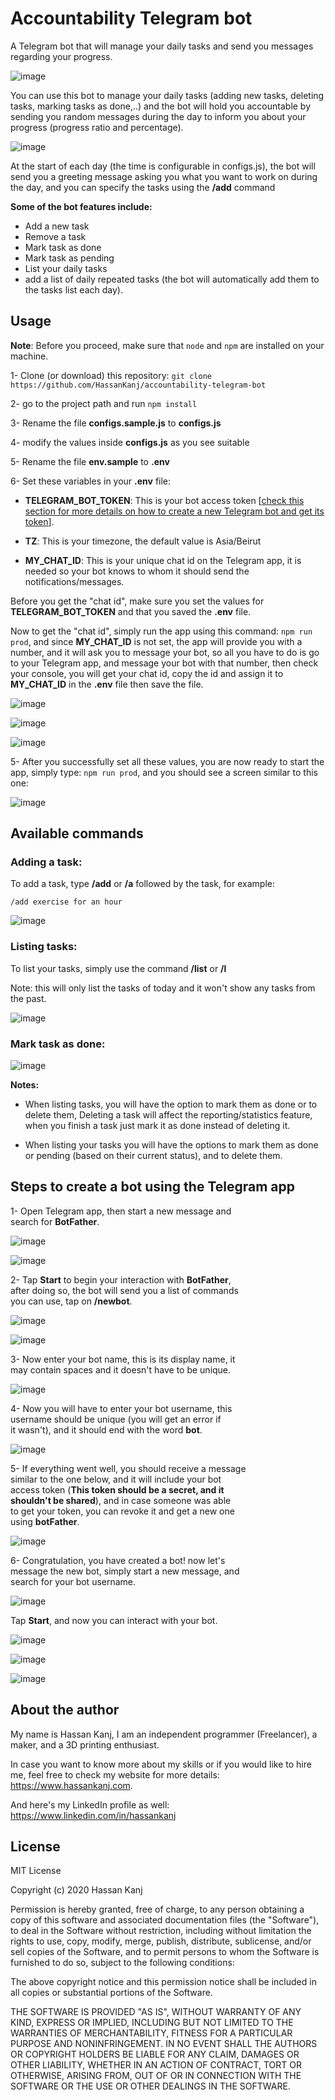 # Accountability Telegram bot

A Telegram bot that will manage your daily tasks and send you messages regarding your progress.

![image](https://github.com/HassanKanj/accountability-telegram-bot/blob/main/documentation/images/main-image.jpg)

You can use this bot to manage your daily tasks (adding new tasks, deleting tasks, marking tasks as done,..) and the bot will hold you accountable by sending
you random messages during the day to inform you about your progress (progress ratio and percentage).

![image](https://github.com/HassanKanj/accountability-telegram-bot/blob/main/documentation/images/notification.jpg)

At the start of each day (the time is configurable in configs.js), the bot will send you a greeting message asking you what you want to work on during the day,
and you can specify the tasks using the **/add** command

**Some of the bot features include:**

- Add a new task
- Remove a task
- Mark task as done
- Mark task as pending
- List your daily tasks
- add a list of daily repeated tasks (the bot will automatically add them to the tasks list each day).

## Usage

**Note**: Before you proceed, make sure that `node` and `npm` are installed on your machine.

1- Clone (or download) this repository: `git clone https://github.com/HassanKanj/accountability-telegram-bot`

2- go to the project path and run `npm install`

3- Rename the file **configs.sample.js** to **configs.js**

4- modify the values inside **configs.js** as you see suitable

5- Rename the file **env.sample** to **.env**

6- Set these variables in your **.env** file:

- **TELEGRAM_BOT_TOKEN**: This is your bot access token [[check this section for more details on how to create a new Telegram bot and get its token](#steps-to-create-a-bot-using-the-telegram-app)].

- **TZ**: This is your timezone, the default value is Asia/Beirut

- **MY_CHAT_ID**: This is your unique chat id on the Telegram app, it is needed so your bot knows to whom it should send the notifications/messages.

Before you get the "chat id", make sure you set the values for **TELEGRAM_BOT_TOKEN** and that you saved the **.env** file.

Now to get the "chat id", simply run the app using this command: `npm run prod`, and since **MY_CHAT_ID** is not set, the app will provide you with a number, and it will ask you to message your bot, so all you have to do is go to your Telegram app, and message your bot with that number, then check your console, you will get your chat id, copy the id and assign it to **MY_CHAT_ID** in the **.env** file then save the file.

![image](https://github.com/HassanKanj/accountability-telegram-bot/blob/main/documentation/images/get-chat-id-1.jpg)

![image](https://github.com/HassanKanj/accountability-telegram-bot/blob/main/documentation/images/send-code.jpg)

![image](https://github.com/HassanKanj/accountability-telegram-bot/blob/main/documentation/images/get-chat-id-2.jpg)

5- After you successfully set all these values, you are now ready to start the app, simply type: `npm run prod`, and you should see a screen similar to this one:

![image](https://github.com/HassanKanj/accountability-telegram-bot/blob/main/documentation/images/app-is-running.jpg)

## Available commands

### Adding a task:

To add a task, type **/add** or **/a** followed by the task, for example:

`/add exercise for an hour`

![image](https://github.com/HassanKanj/accountability-telegram-bot/blob/main/documentation/images/add-tasks.jpg)

### Listing tasks:

To list your tasks, simply use the command **/list** or **/l**

Note: this will only list the tasks of today and it won't show any tasks from the past.

![image](https://github.com/HassanKanj/accountability-telegram-bot/blob/main/documentation/images/list-tasks.jpg)

### Mark task as done:

![image](https://github.com/HassanKanj/accountability-telegram-bot/blob/main/documentation/images/mark-as-done.jpg)

**Notes:**

- When listing tasks, you will have the option to mark them as done or to delete them, Deleting a task will affect the reporting/statistics feature, when you finish a task just mark it as done instead of deleting it.

- When listing your tasks you will have the options to mark them as done or pending (based on their current status), and to delete them.

## Steps to create a bot using the Telegram app

1- Open Telegram app, then start a new message and  
search for **BotFather**.

![image](https://github.com/HassanKanj/accountability-telegram-bot/blob/main/documentation/create-telegram-bot/1.jpg)

![image](https://github.com/HassanKanj/accountability-telegram-bot/blob/main/documentation/create-telegram-bot/2.jpg)

2- Tap **Start** to begin your interaction with **BotFather**,  
after doing so, the bot will send you a list of commands  
you can use, tap on **/newbot**.

![image](https://github.com/HassanKanj/accountability-telegram-bot/blob/main/documentation/create-telegram-bot/3.jpg)

![image](https://github.com/HassanKanj/accountability-telegram-bot/blob/main/documentation/create-telegram-bot/4.jpg)

3- Now enter your bot name, this is its display name, it  
may contain spaces and it doesn't have to be unique.

![image](https://github.com/HassanKanj/accountability-telegram-bot/blob/main/documentation/create-telegram-bot/5.jpg)

4- Now you will have to enter your bot username, this  
username should be unique (you will get an error if  
it wasn't), and it should end with the word **bot**.

![image](https://github.com/HassanKanj/accountability-telegram-bot/blob/main/documentation/create-telegram-bot/6.jpg)

5- If everything went well, you should receive a message  
similar to the one below, and it will include your bot  
access token (**This token should be a secret, and it  
shouldn't be shared**), and in case someone was able  
to get your token, you can revoke it and get a new one  
using **botFather**.

![image](https://github.com/HassanKanj/accountability-telegram-bot/blob/main/documentation/create-telegram-bot/7.jpg)

6- Congratulation, you have created a bot! now let's  
message the new bot, simply start a new message, and  
search for your bot username.

![image](https://github.com/HassanKanj/accountability-telegram-bot/blob/main/documentation/create-telegram-bot/8.jpg)

Tap **Start**, and now you can interact with your bot.

![image](https://github.com/HassanKanj/accountability-telegram-bot/blob/main/documentation/create-telegram-bot/9.jpg)

![image](https://github.com/HassanKanj/accountability-telegram-bot/blob/main/documentation/create-telegram-bot/10.jpg)

![image](https://github.com/HassanKanj/accountability-telegram-bot/blob/main/documentation/create-telegram-bot/11.jpg)

## About the author

My name is Hassan Kanj, I am an independent programmer (Freelancer), a maker, and a 3D printing enthusiast.

In case you want to know more about my skills or if you would like to hire me, feel free to check my website for more details: https://www.hassankanj.com.

And here's my LinkedIn profile as well: https://www.linkedin.com/in/hassankanj

## License

MIT License

Copyright (c) 2020 Hassan Kanj

Permission is hereby granted, free of charge, to any person obtaining a copy
of this software and associated documentation files (the "Software"), to deal
in the Software without restriction, including without limitation the rights
to use, copy, modify, merge, publish, distribute, sublicense, and/or sell
copies of the Software, and to permit persons to whom the Software is
furnished to do so, subject to the following conditions:

The above copyright notice and this permission notice shall be included in all
copies or substantial portions of the Software.

THE SOFTWARE IS PROVIDED "AS IS", WITHOUT WARRANTY OF ANY KIND, EXPRESS OR
IMPLIED, INCLUDING BUT NOT LIMITED TO THE WARRANTIES OF MERCHANTABILITY,
FITNESS FOR A PARTICULAR PURPOSE AND NONINFRINGEMENT. IN NO EVENT SHALL THE
AUTHORS OR COPYRIGHT HOLDERS BE LIABLE FOR ANY CLAIM, DAMAGES OR OTHER
LIABILITY, WHETHER IN AN ACTION OF CONTRACT, TORT OR OTHERWISE, ARISING FROM,
OUT OF OR IN CONNECTION WITH THE SOFTWARE OR THE USE OR OTHER DEALINGS IN THE
SOFTWARE.

